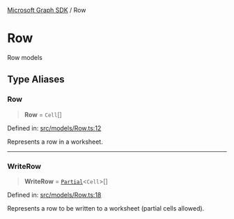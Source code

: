 [Microsoft Graph SDK](README.md) / Row

# Row

Row models

## Type Aliases

### Row

> **Row** = `Cell`[]

Defined in: [src/models/Row.ts:12](https://github.com/Future-Secure-AI/sharepoint-workbook/blob/main/src/models/Row.ts#L12)

Represents a row in a worksheet.

***

### WriteRow

> **WriteRow** = [`Partial`](https://www.typescriptlang.org/docs/handbook/utility-types.html#partialtype)\<`Cell`\>[]

Defined in: [src/models/Row.ts:18](https://github.com/Future-Secure-AI/sharepoint-workbook/blob/main/src/models/Row.ts#L18)

Represents a row to be written to a worksheet (partial cells allowed).
